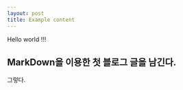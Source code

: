 ```yaml
---
layout: post
title: Example content
---
```



<div class="message">
  Hello world !!! 
</div>

## MarkDown을 이용한 첫 블로그 글을 남긴다. 
그렇다.
